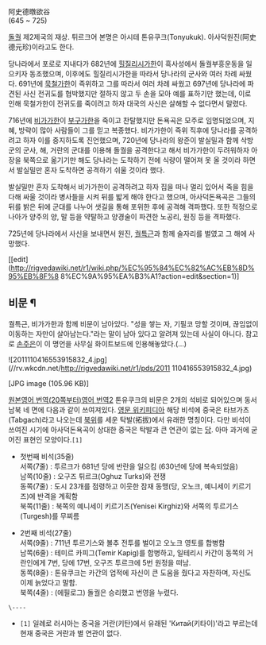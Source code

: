 阿史德暾欲谷  
(645 ~ 725)

[돌궐](%EB%8F%8C%EA%B6%90.md) 제2제국의 재상. 튀르크어 본명은 아시테 톤유쿠크(Tonyukuk).
아사덕원진(阿史德元珍)이라고도 한다.

당나라에서 포로로 지내다가 682년에
[힐질리시가한](%ED%9E%90%EC%A7%88%EB%A6%AC%EC%8B%9C%EA%B0%80%ED%95%9C.md)이 흑사성에서
돌궐부흥운동을 일으키자 동조했으며, 이후에도 힐질리시가한을 따라서 당나라의 군사와 여러 차례 싸웠다. 691년에
[묵철가한](%EB%AC%B5%EC%B2%A0%EA%B0%80%ED%95%9C.md)이 즉위하고 그를 따라서 여러 차례 싸웠고
697년에 당나라에 파견된 사신 전귀도를 협박했지만 절하지 않고 두 손을 모아 예를 표하기만 했는데, 이로 인해 묵철가한이 전귀도를 죽이려고
하자 대국의 사신은 살해할 수 없다면서 말렸다.

716년에 [비가가한](%EB%B9%84%EA%B0%80%EA%B0%80%ED%95%9C.md)이
[부구가한](%EB%B6%80%EA%B5%AC%EA%B0%80%ED%95%9C.md)을 죽이고 찬탈했지만 돈욕곡은 모주로 임명되었으며,
지혜, 방략이 많아 사람들이 그를 믿고 복종했다. 비가가한이 즉위 직후에 당나라를 공격하려고 하자 이를 중지하도록 진언했으며, 720년에
당나라의 왕준이 발실밀과 함께 삭방군의 군사, 해, 거란의 군대를 이용해 돌궐을 공격한다고 해서 비가가한이 두려워하자 아장을 북쪽으로
옮기기만 해도 당나라는 도착하기 전에 식량이 떨어져 못 올 것이라 하면서 발실밀만 혼자 도착하면 공격하기 쉬울 것이라 했다.

발실밀만 혼자 도착해서 비가가한이 공격하려고 하자 집을 떠나 멀리 있어서 죽을 힘을 다해 싸울 것이라 병사들을 시켜 뒤를 밟게 해야 한다고
했으며, 아사덕돈욕곡은 그들의 뒤를 밝은 뒤에 군대를 나누어 샛길을 통해 포위한 후에 공격해 격파했다. 또한 적정으로 나아가 양주의 양, 말
등을 약탈하고 양경술이 파견한 노공리, 원징 등을 격파했다.

725년에 당나라에서 사신을 보내면서 원진, [궐특근](%EA%B6%90%ED%8A%B9%EA%B7%BC.md)과 함께 술자리를 벌였고
그 해에 사망했다.

[[edit](http://rigvedawiki.net/r1/wiki.php/%EC%95%84%EC%82%AC%EB%8D%95%EB%8F%8
8%EC%9A%95%EA%B3%A1?action=edit&section=1)]

## 비문 ¶

궐특근, 비가가한과 함께 비문이 남아있다. "성을 쌓는 자, 기필코 망할 것이며, 끊임없이 이동하는 자만이 살아남는다."라는 말이 남아
있다고 알려져 있는데 사실이 아니다. 참고로 [손주은](%EC%86%90%EC%A3%BC%EC%9D%80.md)이 이 명언을 사무실
화이트보드에 인용해놓았다.(...)

  

![2011110416553915832_4.jpg](//rv.wkcdn.net/http://rigvedawiki.net/r1/pds/2011
110416553915832_4.jpg)

[JPG image (105.96 KB)]

  

[원본](http://gokturkanitlari.appspot.com/tonyukuk)[영어
번역(20쪽부터)](http://rbedrosian.com/Turkica/Ross_1930_BSOAS_Orkhon.pdf)[영어
번역2](http://bitig.org/index.php?lang=e&mod=1&tid=1&oid=17&m=1) 톤유쿠크의 비문은 2개의
석비로 되어있으며 동서남북 네 면에 다음과 같이 쓰여져있다. [영문
위키피디아](http://en.wikipedia.org/wiki/Bain_Tsokto_inscriptions) 해당 비석에 중국은
타브가츠(Tabgach)라고 나오는데 [북위](%EB%B6%81%EC%9C%84.md)를 세운 탁발(拓拔)에서 유래한 명칭이다. 다만
비석이 쓰여진 시기에 아사덕돈욕곡이 상대한 중국은 탁발과 큰 연관이 없는 [당](%EB%8B%B9.md). 아마 과거에 굳어진 표현인
모양이다.`[1]`

  

  * 첫번째 비석(35줄)   
서쪽(7줄) : 투르크가 681년 당에 반란을 일으킴 (630년에 당에 복속되었음)  
남쪽(10줄) : 오구즈 튀르크(Oghuz Turks)와 전쟁  
동쪽(7줄) : 도시 23개를 점령하고 이웃한 잠재 동맹(당, 오노크, 예니세이 키르기즈)에 반격을 계획함  
북쪽(11줄) : 북쪽의 예니세이 키르기즈(Yenisei Kirghiz)와 서쪽의 투르기스(Turgesh)를 무찌름  

  * 2번째 비석(27줄)  
서쪽(9줄) : 711년 투르기스와 볼추 전투를 벌이고 오노크 영토를 합병함  
남쪽(6줄) : 테미르 카피그(Temir Kapig)를 합병하고, 일테리시 카간이 동쪽의 거란인에게 7번, 당에 17번, 오구즈 투르크에
5번 원정을 떠남.  
동쪽(8줄) : 톤유쿠크는 카간의 업적에 자신이 큰 도움을 줬다고 자찬하며, 자신도 이제 늙었다고 말함.  
북쪽(4줄) : (에필로그) 돌궐은 승리했고 번영을 누렸다.

`\----`

  * `[1]` 일례로 러시아는 중국을 거란(키탄)에서 유래된 'Китай(키타이)'라고 부르는데 현재 중국은 거란과 별 연관이 없다.

